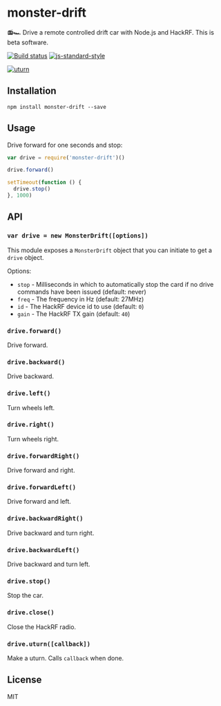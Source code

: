 # monster-drift

📻🏎 Drive a remote controlled drift car with Node.js and HackRF.
This is beta software.

[![Build status](https://travis-ci.org/watson/monster-drift.svg?branch=master)](https://travis-ci.org/watson/monster-drift)
[![js-standard-style](https://img.shields.io/badge/code%20style-standard-brightgreen.svg?style=flat)](https://github.com/feross/standard)

[![uturn](http://img.youtube.com/vi/XtUH5GbOzug/0.jpg)](https://www.youtube.com/watch?v=XtUH5GbOzug)

## Installation

```
npm install monster-drift --save
```

## Usage

Drive forward for one seconds and stop:

```js
var drive = require('monster-drift')()

drive.forward()

setTimeout(function () {
  drive.stop()
}, 1000)
```

## API

### `var drive = new MonsterDrift([options])`

This module exposes a `MonsterDrift` object that you can initiate to get
a `drive` object.

Options:

- `stop` - Milliseconds in which to automatically stop the card if no
  drive commands have been issued (default: never)
- `freq` - The frequency in Hz (default: 27MHz)
- `id` - The HackRF device id to use (default: `0`)
- `gain` - The HackRF TX gain (default: `40`)

### `drive.forward()`

Drive forward.

### `drive.backward()`

Drive backward.

### `drive.left()`

Turn wheels left.

### `drive.right()`

Turn wheels right.

### `drive.forwardRight()`

Drive forward and right.

### `drive.forwardLeft()`

Drive forward and left.

### `drive.backwardRight()`

Drive backward and turn right.

### `drive.backwardLeft()`

Drive backward and turn left.

### `drive.stop()`

Stop the car.

### `drive.close()`

Close the HackRF radio.

### `drive.uturn([callback])`

Make a uturn. Calls `callback` when done.

## License

MIT
